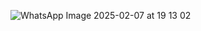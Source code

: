 ![WhatsApp Image 2025-02-07 at 19 13 02](https://github.com/user-attachments/assets/fab7d3e8-461b-44b7-a3f2-618b4e21e77a)

